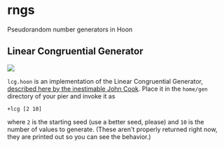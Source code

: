 # rngs
Pseudorandom number generators in Hoon

##  Linear Congruential Generator

![](./hoon-lcg.png)

`lcg.hoon` is an implementation of the Linear Congruential Generator, [described here by the inestimable John Cook](https://www.johndcook.com/blog/2017/07/05/simple-random-number-generator/).  Place it in the `home/gen` directory of your pier and invoke it as 

```
+lcg [2 10]
```

where `2` is the starting seed (use a better seed, please) and `10` is the number of values to generate.  (These aren't properly returned right now, they are printed out so you can see the behavior.)
